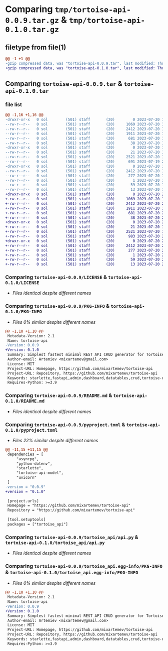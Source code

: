 # Comparing `tmp/tortoise-api-0.0.9.tar.gz` & `tmp/tortoise-api-0.1.0.tar.gz`

## filetype from file(1)

```diff
@@ -1 +1 @@
-gzip compressed data, was "tortoise-api-0.0.9.tar", last modified: Thu Jul 20 18:57:06 2023, max compression
+gzip compressed data, was "tortoise-api-0.1.0.tar", last modified: Thu Jul 20 22:33:20 2023, max compression
```

## Comparing `tortoise-api-0.0.9.tar` & `tortoise-api-0.1.0.tar`

### file list

```diff
@@ -1,16 +1,16 @@
-drwxr-xr-x   0 sol        (501) staff       (20)        0 2023-07-20 18:57:06.007869 tortoise-api-0.0.9/
--rw-r--r--   0 sol        (501) staff       (20)     1069 2023-07-20 16:06:42.000000 tortoise-api-0.0.9/LICENSE
--rw-r--r--   0 sol        (501) staff       (20)     2412 2023-07-20 18:57:06.007633 tortoise-api-0.0.9/PKG-INFO
--rw-r--r--   0 sol        (501) staff       (20)     1911 2023-07-20 16:15:02.000000 tortoise-api-0.0.9/README.md
--rw-r--r--   0 sol        (501) staff       (20)      681 2023-07-20 18:56:34.000000 tortoise-api-0.0.9/pyproject.toml
--rw-r--r--   0 sol        (501) staff       (20)       38 2023-07-20 18:57:06.007928 tortoise-api-0.0.9/setup.cfg
-drwxr-xr-x   0 sol        (501) staff       (20)        0 2023-07-20 18:57:06.005363 tortoise-api-0.0.9/tortoise_api/
--rw-r--r--   0 sol        (501) staff       (20)       21 2023-07-20 18:33:16.000000 tortoise-api-0.0.9/tortoise_api/__init__.py
--rw-r--r--   0 sol        (501) staff       (20)     2521 2023-07-20 18:22:34.000000 tortoise-api-0.0.9/tortoise_api/api.py
--rw-r--r--   0 sol        (501) staff       (20)      691 2023-07-19 21:44:31.000000 tortoise-api-0.0.9/tortoise_api/util.py
-drwxr-xr-x   0 sol        (501) staff       (20)        0 2023-07-20 18:57:06.007350 tortoise-api-0.0.9/tortoise_api.egg-info/
--rw-r--r--   0 sol        (501) staff       (20)     2412 2023-07-20 18:57:05.000000 tortoise-api-0.0.9/tortoise_api.egg-info/PKG-INFO
--rw-r--r--   0 sol        (501) staff       (20)      277 2023-07-20 18:57:06.000000 tortoise-api-0.0.9/tortoise_api.egg-info/SOURCES.txt
--rw-r--r--   0 sol        (501) staff       (20)        1 2023-07-20 18:57:05.000000 tortoise-api-0.0.9/tortoise_api.egg-info/dependency_links.txt
--rw-r--r--   0 sol        (501) staff       (20)       59 2023-07-20 18:57:05.000000 tortoise-api-0.0.9/tortoise_api.egg-info/requires.txt
--rw-r--r--   0 sol        (501) staff       (20)       13 2023-07-20 18:57:05.000000 tortoise-api-0.0.9/tortoise_api.egg-info/top_level.txt
+drwxr-xr-x   0 sol        (501) staff       (20)        0 2023-07-20 22:33:20.831322 tortoise-api-0.1.0/
+-rw-r--r--   0 sol        (501) staff       (20)     1069 2023-07-20 16:06:42.000000 tortoise-api-0.1.0/LICENSE
+-rw-r--r--   0 sol        (501) staff       (20)     2412 2023-07-20 22:33:20.831073 tortoise-api-0.1.0/PKG-INFO
+-rw-r--r--   0 sol        (501) staff       (20)     1911 2023-07-20 16:15:02.000000 tortoise-api-0.1.0/README.md
+-rw-r--r--   0 sol        (501) staff       (20)      681 2023-07-20 22:32:15.000000 tortoise-api-0.1.0/pyproject.toml
+-rw-r--r--   0 sol        (501) staff       (20)       38 2023-07-20 22:33:20.831383 tortoise-api-0.1.0/setup.cfg
+drwxr-xr-x   0 sol        (501) staff       (20)        0 2023-07-20 22:33:20.829527 tortoise-api-0.1.0/tortoise_api/
+-rw-r--r--   0 sol        (501) staff       (20)       21 2023-07-20 18:33:16.000000 tortoise-api-0.1.0/tortoise_api/__init__.py
+-rw-r--r--   0 sol        (501) staff       (20)     2521 2023-07-20 18:22:34.000000 tortoise-api-0.1.0/tortoise_api/api.py
+-rw-r--r--   0 sol        (501) staff       (20)      983 2023-07-20 22:22:42.000000 tortoise-api-0.1.0/tortoise_api/util.py
+drwxr-xr-x   0 sol        (501) staff       (20)        0 2023-07-20 22:33:20.830778 tortoise-api-0.1.0/tortoise_api.egg-info/
+-rw-r--r--   0 sol        (501) staff       (20)     2412 2023-07-20 22:33:20.000000 tortoise-api-0.1.0/tortoise_api.egg-info/PKG-INFO
+-rw-r--r--   0 sol        (501) staff       (20)      277 2023-07-20 22:33:20.000000 tortoise-api-0.1.0/tortoise_api.egg-info/SOURCES.txt
+-rw-r--r--   0 sol        (501) staff       (20)        1 2023-07-20 22:33:20.000000 tortoise-api-0.1.0/tortoise_api.egg-info/dependency_links.txt
+-rw-r--r--   0 sol        (501) staff       (20)       59 2023-07-20 22:33:20.000000 tortoise-api-0.1.0/tortoise_api.egg-info/requires.txt
+-rw-r--r--   0 sol        (501) staff       (20)       13 2023-07-20 22:33:20.000000 tortoise-api-0.1.0/tortoise_api.egg-info/top_level.txt
```

### Comparing `tortoise-api-0.0.9/LICENSE` & `tortoise-api-0.1.0/LICENSE`

 * *Files identical despite different names*

### Comparing `tortoise-api-0.0.9/PKG-INFO` & `tortoise-api-0.1.0/PKG-INFO`

 * *Files 0% similar despite different names*

```diff
@@ -1,10 +1,10 @@
 Metadata-Version: 2.1
 Name: tortoise-api
-Version: 0.0.9
+Version: 0.1.0
 Summary: Simplest fastest minimal REST API CRUD generator for Tortoise ORM models
 Author-email: Artemiev <mixartemev@gmail.com>
 License: MIT
 Project-URL: Homepage, https://github.com/mixartemev/tortoise-api
 Project-URL: Repository, https://github.com/mixartemev/tortoise-api
 Keywords: starlette,fastapi,admin,dashboard,datatables,crud,tortoise-orm,ASGI-admin
 Requires-Python: >=3.9
```

### Comparing `tortoise-api-0.0.9/README.md` & `tortoise-api-0.1.0/README.md`

 * *Files identical despite different names*

### Comparing `tortoise-api-0.0.9/pyproject.toml` & `tortoise-api-0.1.0/pyproject.toml`

 * *Files 22% similar despite different names*

```diff
@@ -11,15 +11,15 @@
 dependencies = [
     "asyncpg",
     "python-dotenv",
     "starlette",
     "tortoise-api-model",
     "uvicorn"
 ]
-version = "0.0.9"
+version = "0.1.0"
 
 [project.urls]
 Homepage = "https://github.com/mixartemev/tortoise-api"
 Repository = "https://github.com/mixartemev/tortoise-api"
 
 [tool.setuptools]
 packages = ["tortoise_api"]
```

### Comparing `tortoise-api-0.0.9/tortoise_api/api.py` & `tortoise-api-0.1.0/tortoise_api/api.py`

 * *Files identical despite different names*

### Comparing `tortoise-api-0.0.9/tortoise_api.egg-info/PKG-INFO` & `tortoise-api-0.1.0/tortoise_api.egg-info/PKG-INFO`

 * *Files 0% similar despite different names*

```diff
@@ -1,10 +1,10 @@
 Metadata-Version: 2.1
 Name: tortoise-api
-Version: 0.0.9
+Version: 0.1.0
 Summary: Simplest fastest minimal REST API CRUD generator for Tortoise ORM models
 Author-email: Artemiev <mixartemev@gmail.com>
 License: MIT
 Project-URL: Homepage, https://github.com/mixartemev/tortoise-api
 Project-URL: Repository, https://github.com/mixartemev/tortoise-api
 Keywords: starlette,fastapi,admin,dashboard,datatables,crud,tortoise-orm,ASGI-admin
 Requires-Python: >=3.9
```

